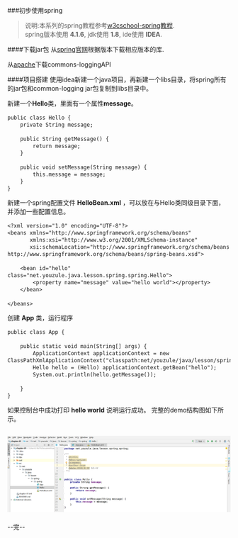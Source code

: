 ###初步使用spring
>说明:本系列的spring教程参考[w3cschool-spring教程](https://www.w3cschool.cn/wkspring/).<br/>
>spring版本使用 **4.1.6**, jdk使用 **1.8**, ide使用 **IDEA**.

####下载jar包
从[spring官网](http://repo.spring.io/release/org/springframework/spring/)根据版本下载相应版本的库.

从[apache](http://commons.apache.org/proper/commons-logging/)下载commons-loggingAPI

####项目搭建
使用idea新建一个java项目，再新建一个libs目录，将spring所有的jar包和common-logging jar包复制到libs目录中。

新建一个**Hello**类，里面有一个属性**message**。

```
public class Hello {
    private String message;

    public String getMessage() {
        return message;
    }

    public void setMessage(String message) {
        this.message = message;
    }
}
```

新建一个spring配置文件 **HelloBean.xml** ，可以放在与Hello类同级目录下面，并添加一些配置信息。

```
<?xml version="1.0" encoding="UTF-8"?>
<beans xmlns="http://www.springframework.org/schema/beans"
       xmlns:xsi="http://www.w3.org/2001/XMLSchema-instance"
       xsi:schemaLocation="http://www.springframework.org/schema/beans http://www.springframework.org/schema/beans/spring-beans.xsd">
    
    <bean id="hello" class="net.youzule.java.lesson.spring.spring.Hello">
        <property name="message" value="hello world"></property>
    </bean>
    
</beans>
```

创建 **App** 类，运行程序

```
public class App {

    public static void main(String[] args) {
        ApplicationContext applicationContext = new ClassPathXmlApplicationContext("classpath:net/youzule/java/lesson/spring/spring/HelloBean.xml");
        Hello hello = (Hello) applicationContext.getBean("hello");
        System.out.println(hello.getMessage());

    }
}
```

如果控制台中成功打印 **hello world** 说明运行成功。
完整的demo结构图如下所示。

![demo结构图](./imgs/1.png)
---
--完--